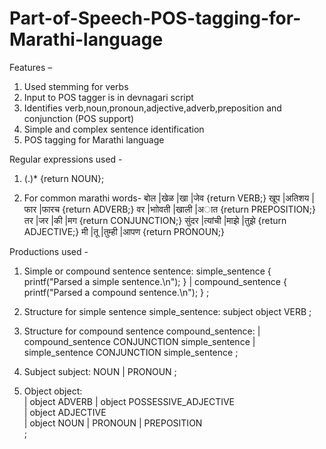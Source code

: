 # Part-of-Speech-POS-tagging-for-Marathi-language
Features –
 1. Used stemming for verbs
 2.  Input to POS tagger is in devnagari script
 3.  Identifies verb,noun,pronoun,adjective,adverb,preposition and conjunction (POS support) 
 4.  Simple and complex sentence identification
 5.  POS tagging for Marathi language


Regular expressions used -
 1. (.)* 	{return NOUN};
    
 2.  For common marathi words-
बोल |खेळ |खा |जेव 		{return VERB;}
खूप |अतिशय |फार |फारच      {return ADVERB;}
 वर |भाोवती |खाली |अात      {return PREPOSITION;}
तर |जर |की |मग  	     {return CONJUNCTION;}
सुंदर |त्यांची |माझे |तुझे         {return ADJECTIVE;}
मी |तू |तुम्ही |आपण 	     {return PRONOUN;}

Productions used -

1. Simple or compound sentence
sentence:   simple_sentence  { printf("Parsed a simple sentence.\n"); }
      |     compound_sentence { printf("Parsed a compound sentence.\n"); }
      ;


2. Structure for simple sentence
simple_sentence: subject object VERB
      ;

3. Structure for compound sentence
compound_sentence: 
      |     compound_sentence CONJUNCTION simple_sentence
      |     simple_sentence CONJUNCTION simple_sentence
      ;


4. Subject
subject:    NOUN
      |     PRONOUN
      ;

5. Object
object:     
     |	    object ADVERB
     |      object POSSESSIVE_ADJECTIVE  
     |      object ADJECTIVE     
     |      object NOUN
     |      PRONOUN
     |      PREPOSITION   
     ;

